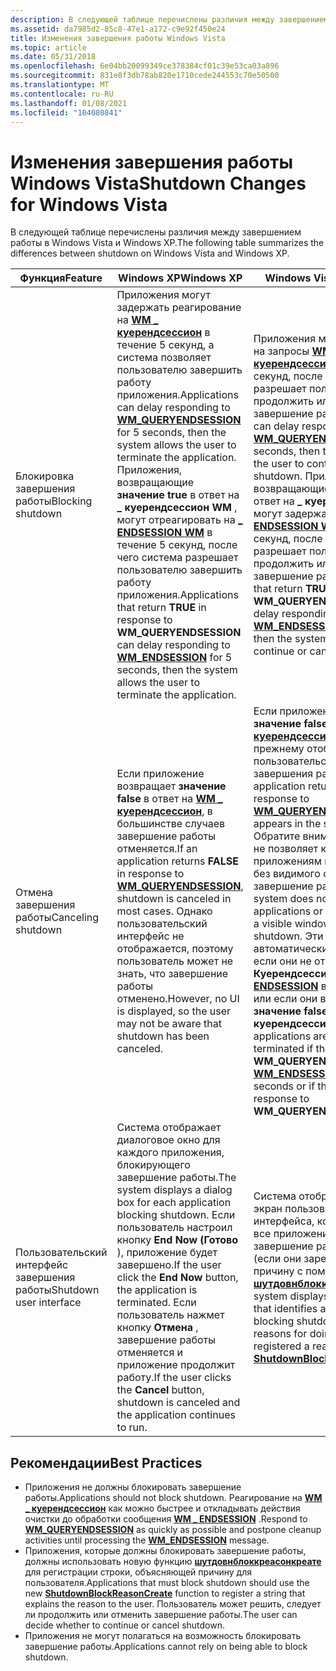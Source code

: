 ```yaml
---
description: В следующей таблице перечислены различия между завершением работы в Windows Vista и Windows XP.
ms.assetid: da7985d2-85c8-47e1-a172-c9e92f450e24
title: Изменения завершения работы Windows Vista
ms.topic: article
ms.date: 05/31/2018
ms.openlocfilehash: 6e04bb20099349ce378384cf01c39e53ca03a896
ms.sourcegitcommit: 831e8f3db78ab820e1710cede244553c70e50500
ms.translationtype: MT
ms.contentlocale: ru-RU
ms.lasthandoff: 01/08/2021
ms.locfileid: "104080841"
---
```

# <a name="shutdown-changes-for-windows-vista"></a><span data-ttu-id="4a1bc-103">Изменения завершения работы Windows Vista</span><span class="sxs-lookup"><span data-stu-id="4a1bc-103">Shutdown Changes for Windows Vista</span></span>

<span data-ttu-id="4a1bc-104">В следующей таблице перечислены различия между завершением работы в Windows Vista и Windows XP.</span><span class="sxs-lookup"><span data-stu-id="4a1bc-104">The following table summarizes the differences between shutdown on Windows Vista and Windows XP.</span></span>



| <span data-ttu-id="4a1bc-105">Функция</span><span class="sxs-lookup"><span data-stu-id="4a1bc-105">Feature</span></span>                 | <span data-ttu-id="4a1bc-106">Windows XP</span><span class="sxs-lookup"><span data-stu-id="4a1bc-106">Windows XP</span></span>                                                                                                                                                                                                                                                                                                                                                                                | <span data-ttu-id="4a1bc-107">Windows Vista</span><span class="sxs-lookup"><span data-stu-id="4a1bc-107">Windows Vista</span></span>                                                                                                                                                                                                                                                                                                                                                                                                                                                                                      |
|-------------------------|-------------------------------------------------------------------------------------------------------------------------------------------------------------------------------------------------------------------------------------------------------------------------------------------------------------------------------------------------------------------------------------------|----------------------------------------------------------------------------------------------------------------------------------------------------------------------------------------------------------------------------------------------------------------------------------------------------------------------------------------------------------------------------------------------------------------------------------------------------------------------------------------------------|
| <span data-ttu-id="4a1bc-108">Блокировка завершения работы</span><span class="sxs-lookup"><span data-stu-id="4a1bc-108">Blocking shutdown</span></span>       | <span data-ttu-id="4a1bc-109">Приложения могут задержать реагирование на [**WM \_ куерендсессион**](wm-queryendsession.md) в течение 5 секунд, а система позволяет пользователю завершить работу приложения.</span><span class="sxs-lookup"><span data-stu-id="4a1bc-109">Applications can delay responding to [**WM\_QUERYENDSESSION**](wm-queryendsession.md) for 5 seconds, then the system allows the user to terminate the application.</span></span> <span data-ttu-id="4a1bc-110">Приложения, возвращающие **значение true** в ответ на **\_ куерендсессион WM** , могут отреагировать на [**\_ ENDSESSION WM**](wm-endsession.md) в течение 5 секунд, после чего система разрешает пользователю завершить работу приложения.</span><span class="sxs-lookup"><span data-stu-id="4a1bc-110">Applications that return **TRUE** in response to **WM\_QUERYENDSESSION** can delay responding to [**WM\_ENDSESSION**](wm-endsession.md) for 5 seconds, then the system allows the user to terminate the application.</span></span> | <span data-ttu-id="4a1bc-111">Приложения могут отреагировать на запросы [**WM \_ куерендсессион**](wm-queryendsession.md) в течение 5 секунд, после чего система разрешает пользователю продолжить или отменить завершение работы.</span><span class="sxs-lookup"><span data-stu-id="4a1bc-111">Applications can delay responding to [**WM\_QUERYENDSESSION**](wm-queryendsession.md) for 5 seconds, then the system allows the user to continue or cancel shutdown.</span></span> <span data-ttu-id="4a1bc-112">Приложения, возвращающие **значение true** в ответ на **\_ куерендсессион WM** , могут задержать ответ на [**\_ ENDSESSION WM**](wm-endsession.md) в течение 5 секунд, после чего система разрешает пользователю продолжить или отменить завершение работы.</span><span class="sxs-lookup"><span data-stu-id="4a1bc-112">Applications that return **TRUE** in response to **WM\_QUERYENDSESSION** can delay responding to [**WM\_ENDSESSION**](wm-endsession.md) for 5 seconds, then the system allows the user to continue or cancel shutdown.</span></span>                                                                                                      |
| <span data-ttu-id="4a1bc-113">Отмена завершения работы</span><span class="sxs-lookup"><span data-stu-id="4a1bc-113">Canceling shutdown</span></span>      | <span data-ttu-id="4a1bc-114">Если приложение возвращает **значение false** в ответ на [**WM \_ куерендсессион**](wm-queryendsession.md), в большинстве случаев завершение работы отменяется.</span><span class="sxs-lookup"><span data-stu-id="4a1bc-114">If an application returns **FALSE** in response to [**WM\_QUERYENDSESSION**](wm-queryendsession.md), shutdown is canceled in most cases.</span></span> <span data-ttu-id="4a1bc-115">Однако пользовательский интерфейс не отображается, поэтому пользователь может не знать, что завершение работы отменено.</span><span class="sxs-lookup"><span data-stu-id="4a1bc-115">However, no UI is displayed, so the user may not be aware that shutdown has been canceled.</span></span>                                                                                                                                                      | <span data-ttu-id="4a1bc-116">Если приложение возвращает **значение false** в ответ на [**WM \_ куерендсессион**](wm-queryendsession.md), оно по-прежнему отображается в пользовательском интерфейсе завершения работы.</span><span class="sxs-lookup"><span data-stu-id="4a1bc-116">If an application returns **FALSE** in response to [**WM\_QUERYENDSESSION**](wm-queryendsession.md), it still appears in the shutdown UI.</span></span> <span data-ttu-id="4a1bc-117">Обратите внимание, что система не позволяет консольным приложениям или приложениям без видимого окна отменить завершение работы.</span><span class="sxs-lookup"><span data-stu-id="4a1bc-117">Note that the system does not allow console applications or applications without a visible window to cancel shutdown.</span></span> <span data-ttu-id="4a1bc-118">Эти приложения автоматически завершаются, если они не отвечают на **WM \_ Куерендсессион** или [**WM \_ ENDSESSION**](wm-endsession.md) в течение 5 секунд или если они возвращают **значение false** в ответ на **\_ куерендсессион WM**.</span><span class="sxs-lookup"><span data-stu-id="4a1bc-118">These applications are automatically terminated if they do not respond to **WM\_QUERYENDSESSION** or [**WM\_ENDSESSION**](wm-endsession.md) within 5 seconds or if they return **FALSE** in response to **WM\_QUERYENDSESSION**.</span></span> |
| <span data-ttu-id="4a1bc-119">Пользовательский интерфейс завершения работы</span><span class="sxs-lookup"><span data-stu-id="4a1bc-119">Shutdown user interface</span></span> | <span data-ttu-id="4a1bc-120">Система отображает диалоговое окно для каждого приложения, блокирующего завершение работы.</span><span class="sxs-lookup"><span data-stu-id="4a1bc-120">The system displays a dialog box for each application blocking shutdown.</span></span> <span data-ttu-id="4a1bc-121">Если пользователь настроил кнопку **End Now (Готово** ), приложение будет завершено.</span><span class="sxs-lookup"><span data-stu-id="4a1bc-121">If the user click the **End Now** button, the application is terminated.</span></span> <span data-ttu-id="4a1bc-122">Если пользователь нажмет кнопку **Отмена** , завершение работы отменяется и приложение продолжит работу.</span><span class="sxs-lookup"><span data-stu-id="4a1bc-122">If the user clicks the **Cancel** button, shutdown is canceled and the application continues to run.</span></span>                                                                                                                                    | <span data-ttu-id="4a1bc-123">Система отображает полный экран пользовательского интерфейса, который определяет все приложения, блокирующие завершение работы, и их причины (если они зарегистрировали причину с помощью [**шутдовнблоккреасонкреате**](/windows/desktop/api/Winuser/nf-winuser-shutdownblockreasoncreate)).</span><span class="sxs-lookup"><span data-stu-id="4a1bc-123">The system displays a full-screen UI that identifies all applications blocking shutdown and their reasons for doing so (if they have registered a reason using [**ShutdownBlockReasonCreate**](/windows/desktop/api/Winuser/nf-winuser-shutdownblockreasoncreate)).</span></span>                                                                                                                                                                                                                                                                    |



 

## <a name="best-practices"></a><span data-ttu-id="4a1bc-124">Рекомендации</span><span class="sxs-lookup"><span data-stu-id="4a1bc-124">Best Practices</span></span>

-   <span data-ttu-id="4a1bc-125">Приложения не должны блокировать завершение работы.</span><span class="sxs-lookup"><span data-stu-id="4a1bc-125">Applications should not block shutdown.</span></span> <span data-ttu-id="4a1bc-126">Реагирование на [**WM \_ куерендсессион**](wm-queryendsession.md) как можно быстрее и откладывать действия очистки до обработки сообщения [**WM \_ ENDSESSION**](wm-endsession.md) .</span><span class="sxs-lookup"><span data-stu-id="4a1bc-126">Respond to [**WM\_QUERYENDSESSION**](wm-queryendsession.md) as quickly as possible and postpone cleanup activities until processing the [**WM\_ENDSESSION**](wm-endsession.md) message.</span></span>
-   <span data-ttu-id="4a1bc-127">Приложения, которые должны блокировать завершение работы, должны использовать новую функцию [**шутдовнблоккреасонкреате**](/windows/desktop/api/Winuser/nf-winuser-shutdownblockreasoncreate) для регистрации строки, объясняющей причину для пользователя.</span><span class="sxs-lookup"><span data-stu-id="4a1bc-127">Applications that must block shutdown should use the new [**ShutdownBlockReasonCreate**](/windows/desktop/api/Winuser/nf-winuser-shutdownblockreasoncreate) function to register a string that explains the reason to the user.</span></span> <span data-ttu-id="4a1bc-128">Пользователь может решить, следует ли продолжить или отменить завершение работы.</span><span class="sxs-lookup"><span data-stu-id="4a1bc-128">The user can decide whether to continue or cancel shutdown.</span></span>
-   <span data-ttu-id="4a1bc-129">Приложения не могут полагаться на возможность блокировать завершение работы.</span><span class="sxs-lookup"><span data-stu-id="4a1bc-129">Applications cannot rely on being able to block shutdown.</span></span>

 

 



